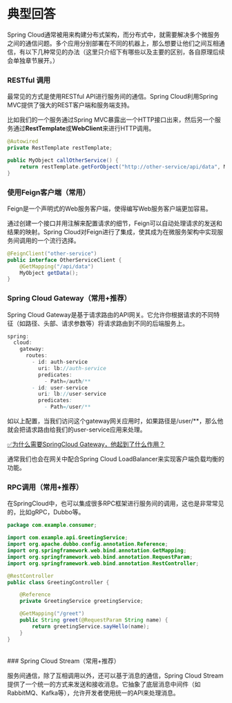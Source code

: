 # 典型回答

Spring Cloud通常被用来构建分布式架构，而分布式中，就需要解决多个微服务之间的通信问题。多个应用分别部署在不同的机器上，那么想要让他们之间互相通信，有以下几种常见的办法（这里只介绍下有哪些以及主要的区别，各自原理后续会单独章节展开。）

### RESTful 调用

最常见的方式是使用RESTful API进行服务间的通信。Spring Cloud利用Spring MVC提供了强大的REST客户端和服务端支持。

比如我们的一个服务通过Spring MVC暴露出一个HTTP接口出来，然后另一个服务通过**RestTemplate**或**WebClient**来进行HTTP调用。

```java
@Autowired
private RestTemplate restTemplate;

public MyObject callOtherService() {
    return restTemplate.getForObject("http://other-service/api/data", MyObject.class);
}
```

### 使用Feign客户端（常用）

Feign是一个声明式的Web服务客户端，使得编写Web服务客户端更加容易。

通过创建一个接口并用注解来配置请求的细节，Feign可以自动处理请求的发送和结果的映射。Spring Cloud对Feign进行了集成，使其成为在微服务架构中实现服务间调用的一个流行选择。

```java
@FeignClient("other-service")
public interface OtherServiceClient {
    @GetMapping("/api/data")
    MyObject getData();
}
```

### Spring Cloud Gateway（常用+推荐）

Spring Cloud Gateway是基于请求路由的API网关。它允许你根据请求的不同特征（如路径、头部、请求参数等）将请求路由到不同的后端服务上。

```java
spring:
  cloud:
    gateway:
      routes:
        - id: auth-service
          uri: lb://auth-service
          predicates:
            - Path=/auth/**
        - id: user-service
          uri: lb://user-service
          predicates:
            - Path=/user/**

```

如以上配置，当我们访问这个gateway网关应用时，如果路径是/user/**，那么他就会把请求路由给我们的user-service应用来处理。

[✅为什么需要SpringCloud Gateway，他起到了什么作用？](https://www.yuque.com/hollis666/fo22bm/ow7cnpaa2du8zvv5?view=doc_embed)

通常我们也会在网关中配合Spring Cloud LoadBalancer来实现客户端负载均衡的功能。

### RPC调用（常用+推荐）

在SpringCloud中，也可以集成很多RPC框架进行服务间的调用，这也是非常常见的，比如gRPC，Dubbo等。

```java
package com.example.consumer;

import com.example.api.GreetingService;
import org.apache.dubbo.config.annotation.Reference;
import org.springframework.web.bind.annotation.GetMapping;
import org.springframework.web.bind.annotation.RequestParam;
import org.springframework.web.bind.annotation.RestController;

@RestController
public class GreetingController {

    @Reference
    private GreetingService greetingService;

    @GetMapping("/greet")
    public String greet(@RequestParam String name) {
        return greetingService.sayHello(name);
    }
}
```
<br />
### Spring Cloud Stream（常用+推荐）

服务间通信，除了互相调用以外，还可以基于消息的通信，Spring Cloud Stream提供了一个统一的方式来发送和接收消息。它抽象了底层消息中间件（如RabbitMQ、Kafka等），允许开发者使用统一的API来处理消息。



